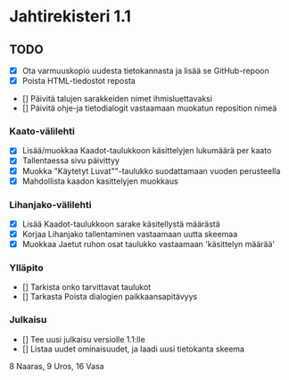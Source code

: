 # Jahtirekisteri 1.1

## TODO

* [x] Ota varmuuskopio uudesta tietokannasta ja lisää se GitHub-repoon
* [x] Poista HTML-tiedostot reposta
* [] Päivitä talujen sarakkeiden nimet ihmisluettavaksi
* [] Päivitä ohje-ja tietodialogit vastaamaan muokatun reposition nimeä

### Kaato-välilehti

* [x] Lisää/muokkaa Kaadot-taulukkoon käsittelyjen lukumäärä per kaato
* [x] Tallentaessa sivu päivittyy
* [x] Muokka "Käytetyt Luvat""-taulukko suodattamaan vuoden perusteella
* [x] Mahdollista kaadon kasittelyjen muokkaus

### Lihanjako-välilehti

* [x] Lisää Kaadot-taulukkoon sarake käsitellystä määrästä
* [x] Korjaa Lihanjako tallentaminen vastaamaan uutta skeemaa
* [x] Muokkaa Jaetut ruhon osat taulukko vastaamaan 'käsittelyn määrää'

### Ylläpito

* [] Tarkista onko tarvittavat taulukot
* [] Tarkasta Poista dialogien paikkaansapitävyys

### Julkaisu

* [] Tee uusi julkaisu versiolle 1.1:lle
* [] Listaa uudet ominaisuudet, ja laadi uusi tietokanta skeema

8 Naaras, 9 Uros, 16 Vasa